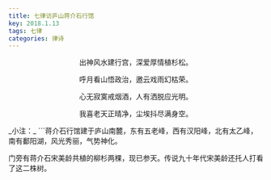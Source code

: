 ```yaml
---
title: 七律访庐山蒋介石行馆
key: 2018.1.13
tags: 七律
categories: 律诗
---
```


<p align="center">出神风水建行宫，深爱厚情植杉松。
</p>
<p align="center">呼月看山悟政治，邀云戏雨幻枯荣。
</p>
<p align="center">心无寂寞戒烟酒，人有洒脱应光明。
</p>
<p align="center">我喜老天正晴净，尘埃抖尽满身空。
</p>
_小注：_
```蒋介石行馆建于庐山南麓，东有五老峰，西有汉阳峰，北有太乙峰，南有鄱阳湖，风光秀丽，气势神化。

门旁有蒋介石宋美龄共植的柳杉两棵，现已参天。传说九十年代宋美龄还托人打看了这二株树。

```